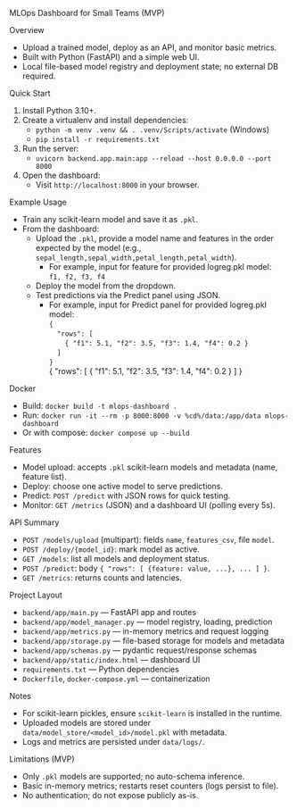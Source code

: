 MLOps Dashboard for Small Teams (MVP)

Overview
- Upload a trained model, deploy as an API, and monitor basic metrics.
- Built with Python (FastAPI) and a simple web UI.
- Local file-based model registry and deployment state; no external DB required.

Quick Start
1) Install Python 3.10+.
2) Create a virtualenv and install dependencies:
   - `python -m venv .venv && . .venv/Scripts/activate` (Windows)
   - `pip install -r requirements.txt`
3) Run the server:
   - `uvicorn backend.app.main:app --reload --host 0.0.0.0 --port 8000`
4) Open the dashboard:
   - Visit `http://localhost:8000` in your browser.

Example Usage
- Train any scikit-learn model and save it as `.pkl`.
- From the dashboard:
  - Upload the `.pkl`, provide a model name and features in the order expected by the model (e.g., `sepal_length,sepal_width,petal_length,petal_width`).
      - For example, input for feature for provided logreg.pkl model:  
         `f1, f2, f3, f4`
  - Deploy the model from the dropdown.
  - Test predictions via the Predict panel using JSON.  
      - For example, input for Predict panel for provided logreg.pkl model:  
         `{`  
            &emsp;`"rows": [`   
               &emsp;&emsp;`{ "f1": 5.1, "f2": 3.5, "f3": 1.4, "f4": 0.2 }`    
            &emsp;`]`    
         `}`   
         {
            "rows": [
               { "f1": 5.1, "f2": 3.5, "f3": 1.4, "f4": 0.2 }
            ]
         }
 

Docker
- Build: `docker build -t mlops-dashboard .`
- Run: `docker run -it --rm -p 8000:8000 -v %cd%/data:/app/data mlops-dashboard`
- Or with compose: `docker compose up --build`

Features
- Model upload: accepts `.pkl` scikit-learn models and metadata (name, feature list).
- Deploy: choose one active model to serve predictions.
- Predict: `POST /predict` with JSON rows for quick testing.
- Monitor: `GET /metrics` (JSON) and a dashboard UI (polling every 5s).

API Summary
- `POST /models/upload` (multipart): fields `name`, `features_csv`, file `model`.
- `POST /deploy/{model_id}`: mark model as active.
- `GET /models`: list all models and deployment status.
- `POST /predict`: body `{ "rows": [ {feature: value, ...}, ... ] }`.
- `GET /metrics`: returns counts and latencies.

Project Layout
- `backend/app/main.py` — FastAPI app and routes
- `backend/app/model_manager.py` — model registry, loading, prediction
- `backend/app/metrics.py` — in-memory metrics and request logging
- `backend/app/storage.py` — file-based storage for models and metadata
- `backend/app/schemas.py` — pydantic request/response schemas
- `backend/app/static/index.html` — dashboard UI
- `requirements.txt` — Python dependencies
- `Dockerfile`, `docker-compose.yml` — containerization

Notes
- For scikit-learn pickles, ensure `scikit-learn` is installed in the runtime.
- Uploaded models are stored under `data/model_store/<model_id>/model.pkl` with metadata.
- Logs and metrics are persisted under `data/logs/`.

Limitations (MVP)
- Only `.pkl` models are supported; no auto-schema inference.
- Basic in-memory metrics; restarts reset counters (logs persist to file).
- No authentication; do not expose publicly as-is.
